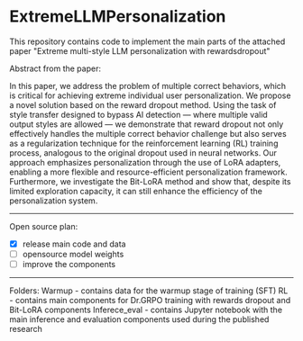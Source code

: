# ExtremeLLMPersonalization

This repository contains code to implement the main parts of the attached paper "Extreme multi-style LLM personalization with rewardsdropout"

Abstract from the paper: 

In this paper, we address the problem of multiple correct behaviors, which is critical for achieving extreme individual user personalization. We propose a novel solution based on the reward dropout method. Using the task of style transfer designed to bypass AI detection — where multiple valid output styles are allowed — we demonstrate that reward dropout not only effectively handles the multiple correct behavior challenge but also serves as a regularization technique for the reinforcement learning (RL) training process, analogous to the original dropout used in neural networks. Our approach emphasizes personalization through the use of LoRA adapters, enabling a more flexible and resource-efficient personalization framework. Furthermore, we investigate the Bit-LoRA method and show that, despite its limited exploration capacity, it can still enhance the efficiency of the personalization system.

---

Open source plan:
- [x] release main code and data
- [ ] opensource model weights
- [ ] improve the components

---

Folders:
Warmup - contains data for the warmup stage of training (SFT)
RL - contains main components for Dr.GRPO training with rewards dropout and Bit-LoRA components
Inferece_eval - contains Jupyter notebook with the main inference and evaluation components used during the published research
